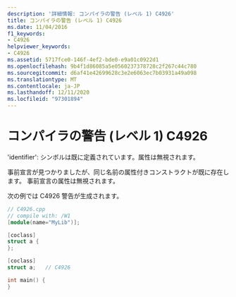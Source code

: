 ```yaml
---
description: '詳細情報: コンパイラの警告 (レベル 1) C4926'
title: コンパイラの警告 (レベル 1) C4926
ms.date: 11/04/2016
f1_keywords:
- C4926
helpviewer_keywords:
- C4926
ms.assetid: 5717fce0-146f-4ef2-bde0-e9a01c0922d1
ms.openlocfilehash: 9b4f1d86085a5e0560237378728c2f267c44c780
ms.sourcegitcommit: d6af41e42699628c3e2e6063ec7b03931a49a098
ms.translationtype: MT
ms.contentlocale: ja-JP
ms.lasthandoff: 12/11/2020
ms.locfileid: "97301894"
---
```

# <a name="compiler-warning-level-1-c4926"></a>コンパイラの警告 (レベル 1) C4926

'identifier': シンボルは既に定義されています。属性は無視されます。

事前宣言が見つかりましたが、同じ名前の属性付きコンストラクトが既に存在します。 事前宣言の属性は無視されます。

次の例では C4926 警告が生成されます。

```cpp
// C4926.cpp
// compile with: /W1
[module(name="MyLib")];

[coclass]
struct a {
};

[coclass]
struct a;   // C4926

int main() {
}
```
